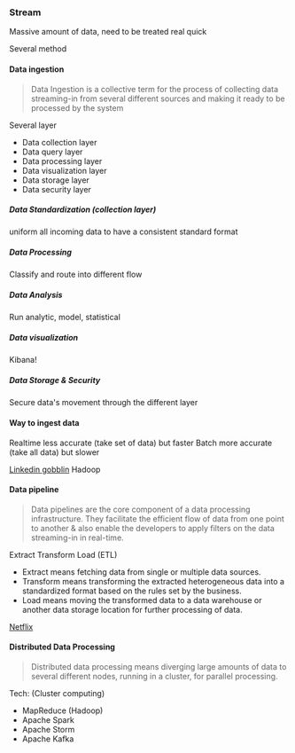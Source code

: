 ### Stream

Massive amount of data, need to be treated real quick

Several method

#### Data ingestion

>Data Ingestion is a collective term for the process of collecting data streaming-in from several different sources and making it ready to be processed by the system

Several layer
- Data collection layer
- Data query layer
- Data processing layer
- Data visualization layer
- Data storage layer
- Data security layer

##### Data Standardization (collection layer)

uniform all incoming data to have a consistent standard format

##### Data Processing

Classify and route into different flow

##### Data Analysis

Run analytic, model, statistical

##### Data visualization

Kibana!

##### Data Storage & Security

Secure data's movement through the different layer

#### Way to ingest data

Realtime less accurate (take set of data) but faster
Batch more accurate (take all data) but slower

[Linkedin gobblin](https://engineering.linkedin.com/data-ingestion/gobblin-big-data-ease)
Hadoop

#### Data pipeline
>Data pipelines are the core component of a data processing infrastructure. They facilitate the efficient flow of data from one point to another & also enable the developers to apply filters on the data streaming-in in real-time.

Extract Transform Load (ETL)

- Extract means fetching data from single or multiple data sources.
- Transform means transforming the extracted heterogeneous data into a standardized format based on the rules set by the business.
- Load means moving the transformed data to a data warehouse or another data storage location for further processing of data.

[Netflix](https://www.infoq.com/articles/netflix-migrating-stream-processing/)

#### Distributed Data Processing

>Distributed data processing means diverging large amounts of data to several different nodes, running in a cluster, for parallel processing.

Tech: (Cluster computing)
- MapReduce (Hadoop)
- Apache Spark
- Apache Storm
- Apache Kafka
